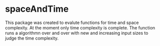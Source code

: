 # spaceAndTime

This package was created to evalute functions for time and space complexity. At the moment only time complexity is complete. The function runs a algorithmn over and over with new
and increasing input sizes to judge the time complexity.
